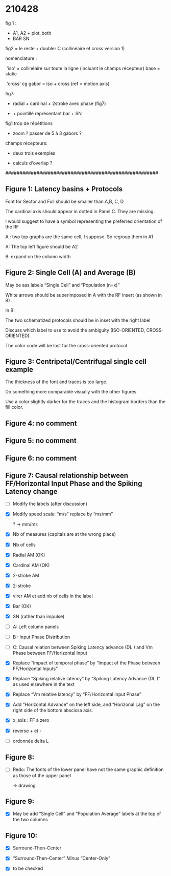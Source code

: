  # 210428

fig 1 :

- A1, A2 + plot_both
- BAR SN



fig2 = le reste + doubler C (collinéaire et cross version 1)

nomenclature : 

​	'iso' = collinéaire sur toute la ligne (incluant le champs récepteur) base = static

​	'cross' cg gabor = iso + cross (ref = motion axis)



fig7:

- radial + cardinal  + 2stroke avec phase (fig7)

- \+ pointillé représentant bar + SN



fig1 trop de répétitions

- zoom ? passer de 5 à 3 gabors ?



champs récepteurs:

- deux trois exemples

- calculs d'overlap ?






######################################################

 

## Figure 1: Latency basins + Protocols

Font for Sector and Full should be smaller than A,B, C, D

The cardinal axis should appear in dotted in Panel C. They are missing.

I would suggest to have a symbol representing the preferred orientation of the RF

A : two top graphs are the same cell, I suppose. So regroup them in A1

A: The top left figure should be A2

B: expand on the column width

 

 

## Figure 2: Single Cell (A) and Average (B)

May be ass labels “Single Cell” and “Population (n=x)”

White arrows should be superimposed in A with the RF insert (as shown in B) .

In B:

The two schematized protocols should be in inset with the right label 

Discuss which label to use to avoid the ambiguity (ISO-ORIENTED, CROSS-ORIENTED).

The color code will be lost for the cross-oriented protocol

 

## Figure 3: Centripetal/Centrifugal single cell example

The thickness of the font and traces is too large.

Do something more comparable visually with the other figures

Use a color slightly darker for the traces and the histogram borders than the fill color.

 

## Figure 4: no comment

 

## Figure 5: no comment

 

## Figure 6: no comment

 

## Figure 7: Causal relationship between FF/Horizontal Input Phase and the Spiking Latency change

- [ ] Modify the labels (after discussion)

- [x] Modify speed scale: “m/s” replace by “ms/mm”

  ?  -> mm/ms

- [x] Nb of measures (capitals are at the wrong place)

- [x] Nb of cells

- [x] Radial AM (OK)

- [x] Cardinal AM (OK)

- [x] 2-stroke AM

- [x] 2-stroke

- [x] virer AM et add nb of cells in the label

- [x] Bar (OK)

- [x] SN (rather than impulse)

- [ ] A: Left column panels

- [ ] B : Input Phase Distribution

- [ ] C: Causal relation between Spiking Latency advance (DL ) and Vm Phase between FF/Horizontal Input

- [x] Replace “Impact of temporal phase” by “Impact of the Phase between FF/Horizontal Inputs”

- [x] Replace “Spiking relative latency” by “Spiking Latency Advance (DL )” as used elsewhere in the text

- [x] Replace “Vm relative latency” by “FF/Horizontal Input Phase”

- [x] Add “Horizontal Advance” on the left side, and “Horizonal Lag” on the right side of the bottom abscissa axis.

- [x] x_axis : FF à zero

- [x] reverse + et -

- [ ] ordonnée delta L

## Figure 8:

- [ ] Redo: The fonts of the lower panel have not the same graphic definition as those of the upper panel

  -> drawing

## Figure 9:

- [x] May be add “Single Cell” and “Population Average” labels at the top of the two columns

 

## Figure 10:

- [x] Surround-Then-Center
- [x] “Surround-Then-Center” *Minus* “Center-Only”
- [x] to be checked

 
